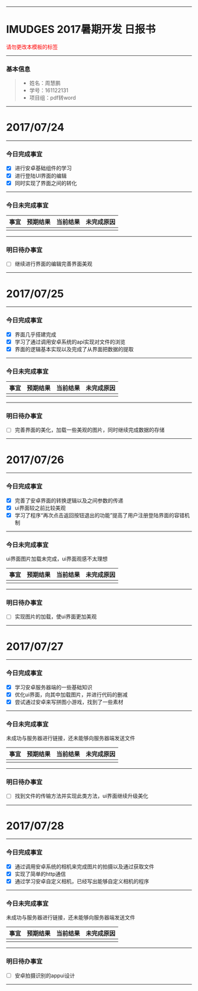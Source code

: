 -------
# IMUDGES 2017暑期开发 日报书
<span style="color:red">请勿更改本模板的标签</span>

-------


### 基本信息
> * 姓名：周慧鹏
> * 学号：161122131
> * 项目组：pdf转word

-------


# 2017/07/24

-------

### 今日完成事宜
- [x] 进行安卓基础组件的学习
- [x] 进行登陆UI界面的编辑
- [x]  同时实现了界面之间的转化

-----
### 今日未完成事宜


| 事宜     |预期结果| 当前结果  | 未完成原因   | 
| --------   | -----:  | -----:  | :----:  |
|    |   |   |   |


------
### 明日待办事宜
- [ ] 继续进行界面的编辑完善界面美观
-------
# 2017/07/25

-------

### 今日完成事宜
- [x] 界面几乎搭建完成
- [x] 学习了通过调用安卓系统的api实现对文件的浏览
- [x] 界面的逻辑基本实现以及完成了从界面把数据的提取

-----
### 今日未完成事宜


| 事宜     |预期结果| 当前结果  | 未完成原因   | 
| --------   | -----:  | -----:  | :----:  |
|    |   |   |   |


------
### 明日待办事宜
- [ ] 完善界面的美化，加载一些美观的图片，同时继续完成数据的存储
-------
# 2017/07/26

-------

### 今日完成事宜
- [x] 完善了安卓界面的转换逻辑以及之间参数的传递
- [x] ui界面较之前比较美观
- [x]  学习了程序“再次点击返回按钮退出的功能”提高了用户注册登陆界面的容错机制

-----
### 今日未完成事宜
ui界面图片加载未完成，ui界面观感不太理想

| 事宜     |预期结果| 当前结果  | 未完成原因   | 
| --------   | -----:  | -----:  | :----:  |
|    |   |   |   |


------
### 明日待办事宜
- [ ] 实现图片的加载，使ui界面更加美观
-------
# 2017/07/27

-------

### 今日完成事宜
- [x] 学习安卓服务器端的一些基础知识
- [x] 优化ui界面，向其中加载图片，并进行代码的删减
- [x] 尝试通过安卓来写拼图小游戏，找到了一些素材

-----
### 今日未完成事宜
未成功与服务器进行链接，还未能够向服务器端发送文件

| 事宜     |预期结果| 当前结果  | 未完成原因   | 
| --------   | -----:  | -----:  | :----:  |
|    |   |   |   |


------
### 明日待办事宜
- [ ] 找到文件的传输方法并实现此类方法，ui界面继续升级美化
-------
# 2017/07/28

-------

### 今日完成事宜
- [x] 通过调用安卓系统的相机来完成图片的拍摄以及通过获取文件
- [x] 实现了简单的http通信
- [x] 通过学习安卓自定义相机，已经写出能够自定义相机的程序

-----
### 今日未完成事宜
未成功与服务器进行链接，还未能够向服务器端发送文件

| 事宜     |预期结果| 当前结果  | 未完成原因   | 
| --------   | -----:  | -----:  | :----:  |
|    |   |   |   |


------
### 明日待办事宜
- [ ] 安卓拍摄识别的appui设计
-------
